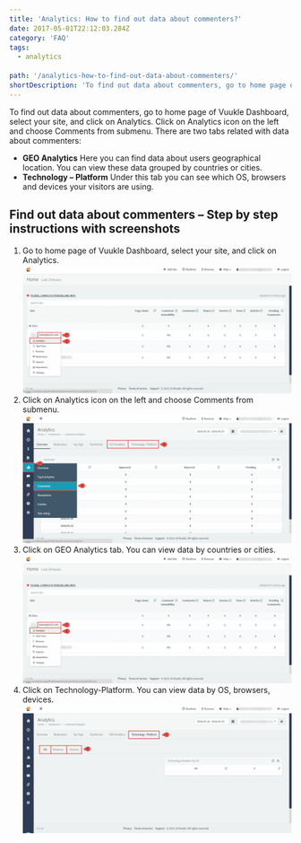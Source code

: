 ```yaml
---
title: 'Analytics: How to find out data about commenters?'
date: 2017-05-01T22:12:03.284Z
category: 'FAQ'
tags:
  - analytics

path: '/analytics-how-to-find-out-data-about-commenters/'
shortDescription: 'To find out data about commenters, go to home page of Vuukle Dashboard, select your site, and click on Analytics. Click on Analytics icon on the left and choose Comments from submenu.'
---
```


To find out data about commenters, go to home page of Vuukle Dashboard, select your site, and click on Analytics. Click on Analytics icon on the left and choose Comments from submenu. There are two tabs related with data about commenters:

- **GEO Analytics**
  Here you can find data about users geographical location. You can view these data grouped by countries or cities.
- **Technology – Platform**
  Under this tab you can see which OS, browsers and devices your visitors are using.

## Find out data about commenters – Step by step instructions with screenshots

1. Go to home page of Vuukle Dashboard, select your site, and click on Analytics.
   ![find out data about commenters 01](./img-1.png)
2. Click on Analytics icon on the left and choose Comments from submenu.
   ![find out data about commenters 02](./img-2.png)
3. Click on GEO Analytics tab. You can view data by countries or cities.
   ![find out data about commenters 01](./img-1.png)
4. Click on Technology-Platform. You can view data by OS, browsers, devices.
   ![find out data about commenters 04](./img-4.png)
